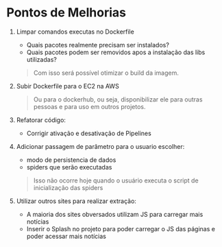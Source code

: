 # Pontos de Melhorias

1. Limpar comandos executas no Dockerfile
    * Quais pacotes realmente precisam ser instalados?
    * Quais pacotes podem ser removidos apos a instalação das libs utilizadas?
    
    > Com isso será possível otimizar o build da imagem. 
  
2. Subir Dockerfile para o EC2 na AWS
    > Ou para o dockerhub, ou seja, disponibilizar ele para outras pessoas e para uso em outros projetos.
 
3. Refatorar código:
   * Corrigir ativação e desativação de Pipelines

4. Adicionar passagem de parâmetro para o usuario escolher:
   * modo de persistencia de dados
   * spiders que serão executadas
   
   > Isso não ocorre hoje quando o usuário executa o script de inicialização das spiders

5. Utilizar outros sites para realizar extração:
   * A maioria dos sites obversados utilizam JS para carregar mais notícias
   * Inserir o Splash no projeto para poder carregar o JS das páginas e poder acessar mais notícias


